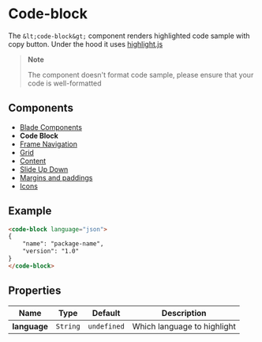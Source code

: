 # Code-block

The `&lt;code-block&gt;` component renders highlighted code sample with copy button. Under the hood it uses [highlight.js](https://highlightjs.org/)

> **Note**
>
> The component doesn't format code sample, please ensure that your code is well-formatted


## Components

- [Blade Components](./components.md)
- **Code Block**
- [Frame Navigation](./frame-nav.md)
- [Grid](./grid.md)
- [Content](./classes.md)
- [Slide Up Down](./slide-up-down.md)
- [Margins and paddings](./margins.md)
- [Icons](./icons.md)


## Example

```html
<code-block language="json">
{
    "name": "package-name",
    "version": "1.0"
}
</code-block>
```


## Properties

| Name          | Type          | Default      | Description                          |
|---------------|:-------------:|--------------|--------------------------------------|
| **language**  | `String`      | `undefined`  | Which language to highlight          |